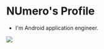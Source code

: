 # NUmero's Profile

- I'm Android application engineer.  

<a href="https://twitter.com/NabeCott">
  <img src="https://img.shields.io/badge/@NabeCott-121212?style=flat&logo=twitter">
</a>
